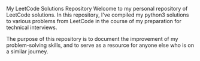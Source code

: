 My LeetCode Solutions Repository
Welcome to my personal repository of LeetCode solutions. In this repository, I've compiled my python3 solutions to various problems from LeetCode in the course of my preparation for technical interviews.

The purpose of this repository is to document the improvement of my problem-solving skills, and to serve as a resource for anyone else who is on a similar journey.